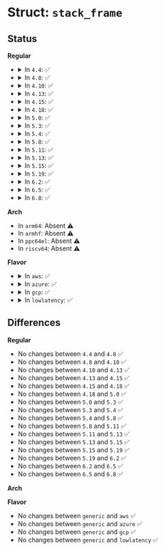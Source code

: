 # Struct: <code>stack_frame</code>

## Status
<b>Regular</b>
<ul>
<li>
<details>
<summary>In <code>4.4</code>: ✅</summary>

```c
struct stack_frame {
    struct stack_frame *next_frame;
    long unsigned int return_address;
};
```
</details>
</li>
<li>
<details>
<summary>In <code>4.8</code>: ✅</summary>

```c
struct stack_frame {
    struct stack_frame *next_frame;
    long unsigned int return_address;
};
```
</details>
</li>
<li>
<details>
<summary>In <code>4.10</code>: ✅</summary>

```c
struct stack_frame {
    struct stack_frame *next_frame;
    long unsigned int return_address;
};
```
</details>
</li>
<li>
<details>
<summary>In <code>4.13</code>: ✅</summary>

```c
struct stack_frame {
    struct stack_frame *next_frame;
    long unsigned int return_address;
};
```
</details>
</li>
<li>
<details>
<summary>In <code>4.15</code>: ✅</summary>

```c
struct stack_frame {
    struct stack_frame *next_frame;
    long unsigned int return_address;
};
```
</details>
</li>
<li>
<details>
<summary>In <code>4.18</code>: ✅</summary>

```c
struct stack_frame {
    struct stack_frame *next_frame;
    long unsigned int return_address;
};
```
</details>
</li>
<li>
<details>
<summary>In <code>5.0</code>: ✅</summary>

```c
struct stack_frame {
    struct stack_frame *next_frame;
    long unsigned int return_address;
};
```
</details>
</li>
<li>
<details>
<summary>In <code>5.3</code>: ✅</summary>

```c
struct stack_frame {
    struct stack_frame *next_frame;
    long unsigned int return_address;
};
```
</details>
</li>
<li>
<details>
<summary>In <code>5.4</code>: ✅</summary>

```c
struct stack_frame {
    struct stack_frame *next_frame;
    long unsigned int return_address;
};
```
</details>
</li>
<li>
<details>
<summary>In <code>5.8</code>: ✅</summary>

```c
struct stack_frame {
    struct stack_frame *next_frame;
    long unsigned int return_address;
};
```
</details>
</li>
<li>
<details>
<summary>In <code>5.11</code>: ✅</summary>

```c
struct stack_frame {
    struct stack_frame *next_frame;
    long unsigned int return_address;
};
```
</details>
</li>
<li>
<details>
<summary>In <code>5.13</code>: ✅</summary>

```c
struct stack_frame {
    struct stack_frame *next_frame;
    long unsigned int return_address;
};
```
</details>
</li>
<li>
<details>
<summary>In <code>5.15</code>: ✅</summary>

```c
struct stack_frame {
    struct stack_frame *next_frame;
    long unsigned int return_address;
};
```
</details>
</li>
<li>
<details>
<summary>In <code>5.19</code>: ✅</summary>

```c
struct stack_frame {
    struct stack_frame *next_frame;
    long unsigned int return_address;
};
```
</details>
</li>
<li>
<details>
<summary>In <code>6.2</code>: ✅</summary>

```c
struct stack_frame {
    struct stack_frame *next_frame;
    long unsigned int return_address;
};
```
</details>
</li>
<li>
<details>
<summary>In <code>6.5</code>: ✅</summary>

```c
struct stack_frame {
    struct stack_frame *next_frame;
    long unsigned int return_address;
};
```
</details>
</li>
<li>
<details>
<summary>In <code>6.8</code>: ✅</summary>

```c
struct stack_frame {
    struct stack_frame *next_frame;
    long unsigned int return_address;
};
```
</details>
</li>
</ul>
<b>Arch</b>
<ul>
<li>
In <code>arm64</code>: Absent ⚠️
</li>
<li>
In <code>armhf</code>: Absent ⚠️
</li>
<li>
In <code>ppc64el</code>: Absent ⚠️
</li>
<li>
In <code>riscv64</code>: Absent ⚠️
</li>
</ul>
<b>Flavor</b>
<ul>
<li>
<details>
<summary>In <code>aws</code>: ✅</summary>

```c
struct stack_frame {
    struct stack_frame *next_frame;
    long unsigned int return_address;
};
```
</details>
</li>
<li>
<details>
<summary>In <code>azure</code>: ✅</summary>

```c
struct stack_frame {
    struct stack_frame *next_frame;
    long unsigned int return_address;
};
```
</details>
</li>
<li>
<details>
<summary>In <code>gcp</code>: ✅</summary>

```c
struct stack_frame {
    struct stack_frame *next_frame;
    long unsigned int return_address;
};
```
</details>
</li>
<li>
<details>
<summary>In <code>lowlatency</code>: ✅</summary>

```c
struct stack_frame {
    struct stack_frame *next_frame;
    long unsigned int return_address;
};
```
</details>
</li>
</ul>

## Differences
<b>Regular</b>
<ul>
<li>
No changes between <code>4.4</code> and <code>4.8</code> ✅
</li>
<li>
No changes between <code>4.8</code> and <code>4.10</code> ✅
</li>
<li>
No changes between <code>4.10</code> and <code>4.13</code> ✅
</li>
<li>
No changes between <code>4.13</code> and <code>4.15</code> ✅
</li>
<li>
No changes between <code>4.15</code> and <code>4.18</code> ✅
</li>
<li>
No changes between <code>4.18</code> and <code>5.0</code> ✅
</li>
<li>
No changes between <code>5.0</code> and <code>5.3</code> ✅
</li>
<li>
No changes between <code>5.3</code> and <code>5.4</code> ✅
</li>
<li>
No changes between <code>5.4</code> and <code>5.8</code> ✅
</li>
<li>
No changes between <code>5.8</code> and <code>5.11</code> ✅
</li>
<li>
No changes between <code>5.11</code> and <code>5.13</code> ✅
</li>
<li>
No changes between <code>5.13</code> and <code>5.15</code> ✅
</li>
<li>
No changes between <code>5.15</code> and <code>5.19</code> ✅
</li>
<li>
No changes between <code>5.19</code> and <code>6.2</code> ✅
</li>
<li>
No changes between <code>6.2</code> and <code>6.5</code> ✅
</li>
<li>
No changes between <code>6.5</code> and <code>6.8</code> ✅
</li>
</ul>
<b>Arch</b>
<ul>
</ul>
<b>Flavor</b>
<ul>
<li>
No changes between <code>generic</code> and <code>aws</code> ✅
</li>
<li>
No changes between <code>generic</code> and <code>azure</code> ✅
</li>
<li>
No changes between <code>generic</code> and <code>gcp</code> ✅
</li>
<li>
No changes between <code>generic</code> and <code>lowlatency</code> ✅
</li>
</ul>
